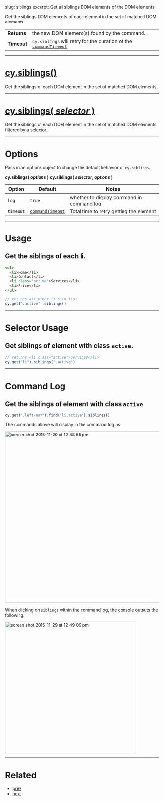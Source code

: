 slug: siblings
excerpt: Get all siblings DOM elements of the DOM elements

Get the siblings DOM elements of each element in the set of matched DOM elements.

| | |
|--- | --- |
| **Returns** | the new DOM element(s) found by the command. |
| **Timeout** | `cy.siblings` will retry for the duration of the [`commandTimeout`](https://on.cypress.io/guides/configuration#section-timeouts) |

***

# [cy.siblings()](#section-usage)

Get the siblings of each DOM element in the set of matched DOM elements.

***

# [cy.siblings( *selector* )](#section-selector-usage)

Get the siblings of each DOM element in the set of matched DOM elements filtered by a selector.

***

# Options

Pass in an options object to change the default behavior of `cy.siblings`.

**cy.siblings( *options* )**
**cy.siblings( *selector*, *options* )**

Option | Default | Notes
--- | --- | ---
`log` | `true` | whether to display command in command log
`timeout` | [`commandTimeout`](https://on.cypress.io/guides/configuration#section-timeouts) | Total time to retry getting the element

***

# Usage

## Get the siblings of each li.

```html
<ul>
  <li>Home</li>
  <li>Contact</li>
  <li class="active">Services</li>
  <li>Price</li>
</ul>
```

```javascript
// returns all other li's in list
cy.get(".active").siblings()
```

***

# Selector Usage

## Get siblings of element with class `active`.

```javascript
// returns <li class="active">Services</li>
cy.get("li").siblings(".active")
```

***

# Command Log

## Get the siblings of element with class `active`

```javascript
cy.get(".left-nav").find("li.active").siblings()
```

The commands above will display in the command log as:

<img width="561" alt="screen shot 2015-11-29 at 12 48 55 pm" src="https://cloud.githubusercontent.com/assets/1271364/11458897/a93f2a1e-9697-11e5-8a5b-b131156e1aa4.png">

When clicking on `siblings` within the command log, the console outputs the following:

<img width="429" alt="screen shot 2015-11-29 at 12 49 09 pm" src="https://cloud.githubusercontent.com/assets/1271364/11458898/ab940fd2-9697-11e5-96ab-a4c34efa3431.png">

***

# Related

- [prev](https://on.cypress.io/api/prev)
- [next](https://on.cypress.io/api/next)
